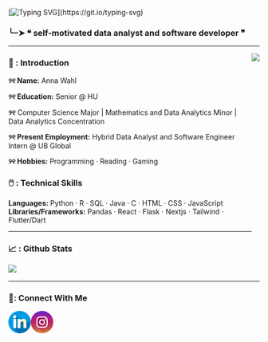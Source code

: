 [![Typing SVG](https://readme-typing-svg.demolab.com?font=Fira+Code&size=39&pause=1000&color=60B86D&width=435&lines=h+e+l+l+o+~)](https://git.io/typing-svg)


### ╰┈➤ ❝ self-motivated data analyst and software developer ❞

---
<img align="right" height="420" src="https://media1.tenor.com/m/gEW-d8SxRCwAAAAC/ghibli.gif">

### 👋 : Introduction

**୨୧ Name:** Anna Wahl  

**୨୧ Education:** Senior @ HU

**୨୧** Computer Science Major | Mathematics and Data Analytics Minor | Data Analytics Concentration

**୨୧ Present Employment:** Hybrid Data Analyst and Software Engineer Intern @ UB Global

**୨୧ Hobbies:** Programming · Reading · Gaming  

### 🖱️ : Technical Skills  
**Languages:** Python · R · SQL · Java · C · HTML · CSS · JavaScript  
**Libraries/Frameworks:** Pandas · React · Flask · Nextjs · Tailwind · Flutter/Dart

---

### 📈 : Github Stats

<img src="https://stats.hyo.dev/api/github-trophies?login=awahl2" width="800"/>

---

### 🤝: Connect With Me
[<img align="left" width="45" src="https://github.com/awahl2/awahl2/blob/main/icons/linkedin.png">](https://www.linkedin.com/in/wahlanna/)
[<img align="left" width="45" src="https://github.com/awahl2/awahl2/blob/main/icons/instagram.png">](https://www.instagram.com/annas.codespace/)
